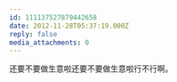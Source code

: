 ```yaml
---
id: 111137527879442658
date: 2012-11-28T05:37:19.000Z
reply: false
media_attachments: 0
---
```


还要不要做生意啦还要不要做生意啦行不行啊。

